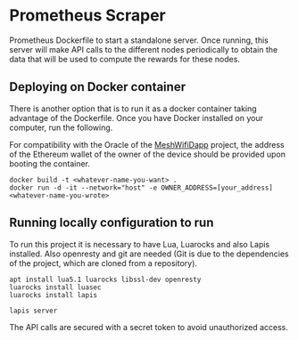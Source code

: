 # Prometheus Scraper 
Prometheus Dockerfile to start a standalone server. Once running, this server will make API calls to the           different nodes periodically to obtain the data that will be used to compute the rewards for these nodes.

## Deploying on Docker container
There is another option that is to run it as a docker container taking advantage of the Dockerfile. Once you have Docker installed on your computer, run the following.

For compatibility with the Oracle of the [MeshWifiDapp](https://github.com/DSG-UPC/MeshWifiDapp) project, the address of the Ethereum wallet of the owner of the device should be provided upon booting the container.

```
docker build -t <whatever-name-you-want> .
docker run -d -it --network="host" -e OWNER_ADDRESS=[your_address]  <whatever-name-you-wrote>
```

## Running locally configuration to run
To run this project it is necessary to have Lua, Luarocks and also Lapis installed. Also openresty and git are needed (Git is due to the dependencies of the project, which are cloned from a repository).

```
apt install lua5.1 luarocks libssl-dev openresty
luarocks install luasec
luarocks install lapis 
```

```
lapis server
```

The API calls are secured with a secret token to avoid unauthorized access.
